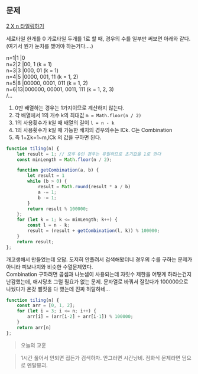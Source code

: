 ## 문제

[2 X n 타일링하기](https://programmers.co.kr/learn/challenge_codes/54)

세로타일 한개를 0
가로타일 두개를 1로 할 때, 경우의 수를 일부만 써보면 아래와 같다. (여기서 뭔가 눈치를 챘어야 하는거다....)

n=1|1 |0  
n=2|2 |00, 1 (k = 1)  
n=3|3 |000, 01 (k = 1)  
n=4|5 |0000, 001, 11 (k = 1, 2)  
n=5|8 |00000, 0001, 011 (k = 1, 2)  
n=6|13|000000, 00001, 0011, 111 (k = 1, 2, 3)  
/...

1. 0만 배열하는 경우는 1가지이므로 계산하지 않는다.
2. 각 배열에서 1의 개수 k의 최대값 `m = Math.floor(n / 2)`
3. 1의 사용횟수가 k일 때 배열의 길이 `l = n - k`
4. 1의 사용횟수가 k일 때 가능한 배치의 경우의수는 lCk. C는 Combination
5. 즉 1+Σk=1~m,lCk 의 값을 구하면 된다.

```javascript
function tiling(n) {
    let result = 1; // 모두 0인 경우는 유일하므로 초기값을 1로 한다
    const minLength = Math.floor(n / 2);

    function getCombination(a, b) {
        let result = 1
        while (b > 0) {
            result = Math.round(result * a / b)
            a -= 1;
            b -= 1;
        }
        return result % 100000;
    };
    for (let k = 1; k <= minLength; k++) {
        const l = n - k;
        result = (result + getCombination(l, k)) % 100000;
    }
    return result;
};
```

개고생해서 만들었는데 오답. 도저히 안풀려서 검색해봤더니 경우의 수를 구하는 문제가 아니라 피보나치와 비슷한 수열문제였다.  
Combination 구하려면 곱셈과 나눗셈이 사용되는데 자릿수 제한을 어떻게 하라는건지 난감했는데, 애시당초 그럴 필요가 없는 문제. 문자열로 바꿔서 잘랐다가 100000으로 나눴다가 온갖 뻘짓을 다 했는데 진짜 허탈하네...

```javascript
function tiling(n) {
    const arr = [0, 1, 2];
    for (let i = 3; i <= n; i++) {
        arr[i] = (arr[i-2] + arr[i-1]) % 100000;
    }
    return arr[n]
};
```

> 오늘의 교훈

> 1시간 풀어서 안되면 접든가 검색하자. 안그러면 시간낭비. 점화식 문제라면 덤으로 멘탈붕괴.